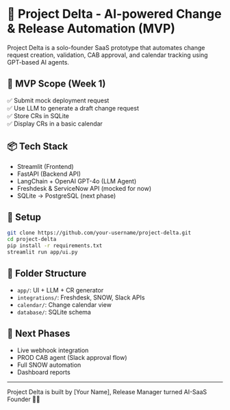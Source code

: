 # 🚀 Project Delta - AI-powered Change & Release Automation (MVP)

Project Delta is a solo-founder SaaS prototype that automates change request creation, validation, CAB approval, and calendar tracking using GPT-based AI agents.

## 🧱 MVP Scope (Week 1)
✅ Submit mock deployment request  
✅ Use LLM to generate a draft change request  
✅ Store CRs in SQLite  
✅ Display CRs in a basic calendar

## 📦 Tech Stack
- Streamlit (Frontend)
- FastAPI (Backend API)
- LangChain + OpenAI GPT-4o (LLM Agent)
- Freshdesk & ServiceNow API (mocked for now)
- SQLite → PostgreSQL (next phase)

## 🔧 Setup

```bash
git clone https://github.com/your-username/project-delta.git
cd project-delta
pip install -r requirements.txt
streamlit run app/ui.py
```

## 📁 Folder Structure
- `app/`: UI + LLM + CR generator
- `integrations/`: Freshdesk, SNOW, Slack APIs
- `calendar/`: Change calendar view
- `database/`: SQLite schema

## 🚧 Next Phases
- Live webhook integration
- PROD CAB agent (Slack approval flow)
- Full SNOW automation
- Dashboard reports

---

Project Delta is built by [Your Name], Release Manager turned AI-SaaS Founder 💼🚀
